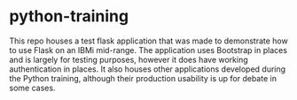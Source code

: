 # python-training

This repo houses a test flask application that was made to demonstrate how to use Flask on an IBMi mid-range. The application uses Bootstrap in places and is largely for testing purposes, however it does have working authentication in places. It also houses other applications developed during the Python training, although their production usability is up for debate in some cases.

